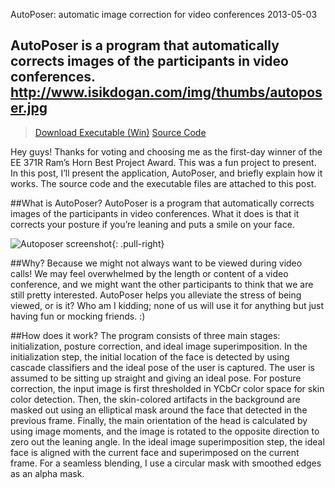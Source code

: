 AutoPoser: automatic image correction for video conferences
2013-05-03

AutoPoser is a program that automatically corrects images of the participants in video conferences.
http://www.isikdogan.com/img/thumbs/autoposer.jpg
---
><a class="btn btn-primary" target="_blank" href="http://www.isikdogan.com/files/software/AutoPoser.rar"><span class="fa fa-windows fa-lg fa-fw"></span> Download Executable (Win)</a>
><a class="btn btn-primary" target="_blank" href="https://github.com/isikdogan/autoposer"><span class="fa fa-github fa-lg fa-fw"></span> Source Code</a>

Hey guys! Thanks for voting and choosing me as the first-day winner of the EE 371R Ram’s Horn Best Project Award. This was a fun project to present. In this post, I’ll present the application, AutoPoser, and briefly explain how it works. The source code and the executable files are attached to this post.

##What is AutoPoser?
AutoPoser is a program that automatically corrects images of the participants in video conferences. What it does is that it corrects your posture if you’re leaning and puts a smile on your face.

![Autoposer screenshot](../img/blog/autoposer_screenshot.jpg){: .pull-right}

##Why?
Because we might not always want to be viewed during video calls! We may feel overwhelmed by the length or content of a video conference, and we might want the other participants to think that we are still pretty interested. AutoPoser helps you alleviate the stress of being viewed, or is it? Who am I kidding; none of us will use it for anything but just having fun or mocking friends. :)

##How does it work?
The program consists of three main stages: initialization, posture correction, and ideal image superimposition. In the initialization step, the initial location of the face is detected by using cascade classifiers and the ideal pose of the user is captured. The user is assumed to be sitting up straight and giving an ideal pose. For posture correction, the input image is first thresholded in YCbCr color space for skin color detection. Then, the skin-colored artifacts in the background are masked out using an elliptical mask around the face that detected in the previous frame. Finally, the main orientation of the head is calculated by using image moments, and the image is rotated to the opposite direction to zero out the leaning angle. In the ideal image superimposition step, the ideal face is aligned with the current face and superimposed on the current frame. For a seamless blending, I use a circular mask with smoothed edges as an alpha mask.